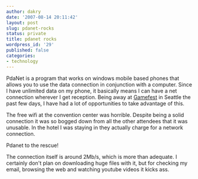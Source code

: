 ```yaml
---
author: dakry
date: '2007-08-14 20:11:42'
layout: post
slug: pdanet-rocks
status: private
title: pdanet rocks
wordpress_id: '29'
published: false
categories:
- technology
---
```


PdaNet is a program that works on windows mobile based phones that allows you
to use the data connection in conjunction with a computer. Since I have
unlimited data on my phone, it basically means I can have a net connection
wherever I get reception. Being away at [Gamefest](http://www.xnagamefest.com)
in Seattle the past few days, I have had a lot of opportunities to take
advantage of this.

The free wifi at the convention center was horrible. Despite being a solid
connection it was so bogged down from all the other attendees that it was
unusable. In the hotel I was staying in they actually charge for a network
connection.

Pdanet to the rescue!

The connection itself is around 2Mb/s, which is more than adequate. I
certainly don't plan on downloading huge files with it, but for checking my
email, browsing the web and watching youtube videos it kicks ass.

